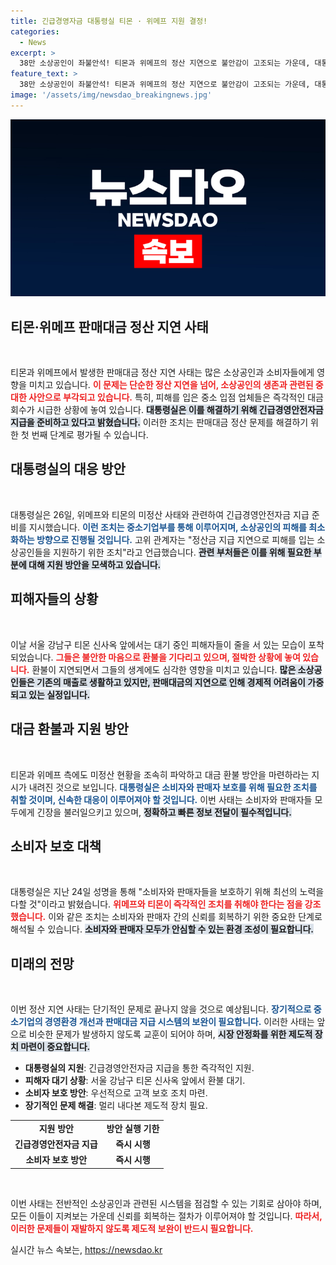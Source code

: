 ```yaml
---
title: 긴급경영자금 대통령실 티몬 · 위메프 지원 결정!
categories:
  - News
excerpt: >
  38만 소상공인이 좌불안석! 티몬과 위메프의 정산 지연으로 불안감이 고조되는 가운데, 대통령실이 긴급 경영안전자금 지급을 지시했다. 소비자 피해를 막기 위한 초비상이 걸렸다!
feature_text: >
  38만 소상공인이 좌불안석! 티몬과 위메프의 정산 지연으로 불안감이 고조되는 가운데, 대통령실이 긴급 경영안전자금 지급을 지시했다. 소비자 피해를 막기 위한 초비상이 걸렸다!
image: '/assets/img/newsdao_breakingnews.jpg'
---
```


<p><img src="/assets/img/newsdao_breakingnews.jpg" alt="pcversion 속보" /></p>

<h2 data-ke-size="size26">티몬·위메프 판매대금 정산 지연 사태</h2>

<p data-ke-size="size16">&nbsp;</p>

<p>티몬과 위메프에서 발생한 판매대금 정산 지연 사태는 많은 소상공인과 소비자들에게 영향을 미치고 있습니다. <b><span style="color: #ee2323;">이 문제는 단순한 정산 지연을 넘어, 소상공인의 생존과 관련된 중대한 사안으로 부각되고 있습니다.</span></b> 특히, 피해를 입은 중소 입점 업체들은 즉각적인 대금 회수가 시급한 상황에 놓여 있습니다. <b><span style="background-color: #21538527;">대통령실은 이를 해결하기 위해 긴급경영안전자금 지급을 준비하고 있다고 밝혔습니다.</span></b> 이러한 조치는 판매대금 정산 문제를 해결하기 위한 첫 번째 단계로 평가될 수 있습니다.</p>

<h2 data-ke-size="size26">대통령실의 대응 방안</h2>

<p data-ke-size="size16">&nbsp;</p>

<p>대통령실은 26일, 위메프와 티몬의 미정산 사태와 관련하여 긴급경영안전자금 지급 준비를 지시했습니다. <b><span style="color: #1a5490;">이런 조치는 중소기업부를 통해 이루어지며, 소상공인의 피해를 최소화하는 방향으로 진행될 것입니다.</span></b> 고위 관계자는 "정산금 지급 지연으로 피해를 입는 소상공인들을 지원하기 위한 조치"라고 언급했습니다. <b><span style="background-color: #21538527;">관련 부처들은 이를 위해 필요한 부분에 대해 지원 방안을 모색하고 있습니다.</span></b></p>

<h2 data-ke-size="size26">피해자들의 상황</h2>

<p data-ke-size="size16">&nbsp;</p>

<p>이날 서울 강남구 티몬 신사옥 앞에서는 대기 중인 피해자들이 줄을 서 있는 모습이 포착되었습니다. <b><span style="color: #ee2323;">그들은 불안한 마음으로 환불을 기다리고 있으며, 절박한 상황에 놓여 있습니다.</span></b> 환불이 지연되면서 그들의 생계에도 심각한 영향을 미치고 있습니다. <b><span style="background-color: #21538527;">많은 소상공인들은 기존의 매출로 생활하고 있지만, 판매대금의 지연으로 인해 경제적 어려움이 가중되고 있는 실정입니다.</span></b></p>

<h2 data-ke-size="size26">대금 환불과 지원 방안</h2>

<p data-ke-size="size16">&nbsp;</p>

<p>티몬과 위메프 측에도 미정산 현황을 조속히 파악하고 대금 환불 방안을 마련하라는 지시가 내려진 것으로 보입니다. <b><span style="color: #1a5490;">대통령실은 소비자와 판매자 보호를 위해 필요한 조치를 취할 것이며, 신속한 대응이 이루어져야 할 것입니다.</span></b> 이번 사태는 소비자와 판매자들 모두에게 긴장을 불러일으키고 있으며, <b><span style="background-color: #21538527;">정확하고 빠른 정보 전달이 필수적입니다.</span></b></p>

<h2 data-ke-size="size26">소비자 보호 대책</h2>

<p data-ke-size="size16">&nbsp;</p>

<p>대통령실은 지난 24일 성명을 통해 "소비자와 판매자들을 보호하기 위해 최선의 노력을 다할 것"이라고 밝혔습니다. <b><span style="color: #ee2323;">위메프와 티몬이 즉각적인 조치를 취해야 한다는 점을 강조했습니다.</span></b> 이와 같은 조치는 소비자와 판매자 간의 신뢰를 회복하기 위한 중요한 단계로 해석될 수 있습니다. <b><span style="background-color: #21538527;">소비자와 판매자 모두가 안심할 수 있는 환경 조성이 필요합니다.</span></b></p>

<h2 data-ke-size="size26">미래의 전망</h2>

<p data-ke-size="size16">&nbsp;</p>

<p>이번 정산 지연 사태는 단기적인 문제로 끝나지 않을 것으로 예상됩니다. <b><span style="color: #1a5490;">장기적으로 중소기업의 경영환경 개선과 판매대금 지급 시스템의 보완이 필요합니다.</span></b> 이러한 사태는 앞으로 비슷한 문제가 발생하지 않도록 교훈이 되어야 하며, <b><span style="background-color: #21538527;">시장 안정화를 위한 제도적 장치 마련이 중요합니다.</span></b> </p>

<ul>
    <li><b>대통령실의 지원</b>: 긴급경영안전자금 지급을 통한 즉각적인 지원.</li>
    <li><b>피해자 대기 상황</b>: 서울 강남구 티몬 신사옥 앞에서 환불 대기.</li>
    <li><b>소비자 보호 방안</b>: 우선적으로 고객 보호 조치 마련.</li>
    <li><b>장기적인 문제 해결</b>: 멀리 내다본 제도적 장치 필요.</li>
</ul>

<table>
    <tr>
        <td style="text-align: center; height: 17px;"><b>지원 방안</b></td>
        <td style="text-align: center; height: 17px;"><b>방안 실행 기한</b></td>
    </tr>
    <tr>
        <td style="text-align: center; height: 17px;"><b>긴급경영안전자금 지급</b></td>
        <td style="text-align: center; height: 17px;"><b>즉시 시행</b></td>
    </tr>
    <tr>
        <td style="text-align: center; height: 17px;"><b>소비자 보호 방안</b></td>
        <td style="text-align: center; height: 17px;"><b>즉시 시행</b></td>
    </tr>
</table>

<p data-ke-size="size16">&nbsp;</p>

<p>이번 사태는 전반적인 소상공인과 관련된 시스템을 점검할 수 있는 기회로 삼아야 하며, 모든 이들이 지켜보는 가운데 신뢰를 회복하는 절차가 이루어져야 할 것입니다. <b><span style="color: #ee2323;">따라서, 이러한 문제들이 재발하지 않도록 제도적 보완이 반드시 필요합니다.</span></b> </p>

<p data-ke-size="size16"></p>
실시간 뉴스 속보는, <a href="https://newsdao.kr" rel="dofollow">https://newsdao.kr</a>


